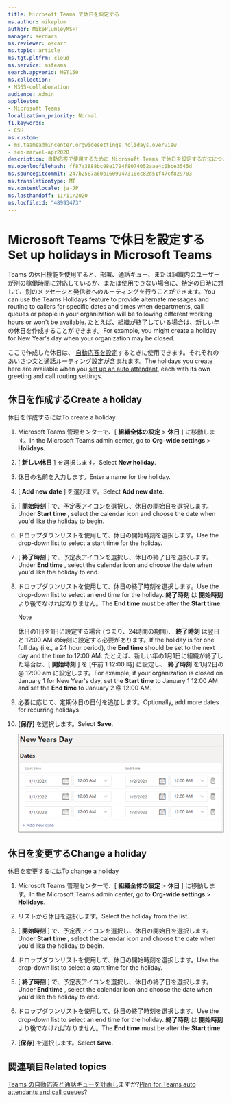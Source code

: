 ```yaml
---
title: Microsoft Teams で休日を設定する
ms.author: mikeplum
author: MikePlumleyMSFT
manager: serdars
ms.reviewer: oscarr
ms.topic: article
ms.tgt.pltfrm: cloud
ms.service: msteams
search.appverid: MET150
ms.collection:
- M365-collaboration
audience: Admin
appliesto:
- Microsoft Teams
localization_priority: Normal
f1.keywords:
- CSH
ms.custom:
- ms.teamsadmincenter.orgwidesettings.holidays.overview
- seo-marvel-apr2020
description: 自動応答で使用するために Microsoft Teams で休日を設定する方法について説明します。
ms.openlocfilehash: ff87a3888bc98e1794f8074052aae4c0bbe3545d
ms.sourcegitcommit: 247b2587a60b1609947310ec82d51f47cf829703
ms.translationtype: MT
ms.contentlocale: ja-JP
ms.lasthandoff: 11/11/2020
ms.locfileid: "48993473"
---
```

# <a name="set-up-holidays-in-microsoft-teams"></a><span data-ttu-id="5153a-103">Microsoft Teams で休日を設定する</span><span class="sxs-lookup"><span data-stu-id="5153a-103">Set up holidays in Microsoft Teams</span></span>

<span data-ttu-id="5153a-104">Teams の休日機能を使用すると、部署、通話キュー、または組織内のユーザーが別の稼働時間に対応しているか、または使用できない場合に、特定の日時に対して、別のメッセージと発信者へのルーティングを行うことができます。</span><span class="sxs-lookup"><span data-stu-id="5153a-104">You can use the Teams Holidays feature to provide alternate messages and routing to callers for specific dates and times when departments, call queues or people in your organization will be following different working hours or won't be available.</span></span> <span data-ttu-id="5153a-105">たとえば、組織が終了している場合は、新しい年の休日を作成することができます。</span><span class="sxs-lookup"><span data-stu-id="5153a-105">For example, you might create a holiday for New Year's day when your organization may be closed.</span></span>

<span data-ttu-id="5153a-106">ここで作成した休日は、 [自動応答を設定](create-a-phone-system-auto-attendant.md)するときに使用できます。それぞれのあいさつ文と通話ルーティング設定が含まれます。</span><span class="sxs-lookup"><span data-stu-id="5153a-106">The holidays you create here are available when you [set up an auto attendant](create-a-phone-system-auto-attendant.md), each with its own greeting and call routing settings.</span></span>

## <a name="create-a-holiday"></a><span data-ttu-id="5153a-107">休日を作成する</span><span class="sxs-lookup"><span data-stu-id="5153a-107">Create a holiday</span></span>

<span data-ttu-id="5153a-108">休日を作成するには</span><span class="sxs-lookup"><span data-stu-id="5153a-108">To create a holiday</span></span>

1. <span data-ttu-id="5153a-109">Microsoft Teams 管理センターで、[ **組織全体の設定**  >  **休日** ] に移動します。</span><span class="sxs-lookup"><span data-stu-id="5153a-109">In the Microsoft Teams admin center, go to **Org-wide settings** > **Holidays**.</span></span>

2. <span data-ttu-id="5153a-110">[ **新しい休日** ] を選択します。</span><span class="sxs-lookup"><span data-stu-id="5153a-110">Select **New holiday**.</span></span>

3. <span data-ttu-id="5153a-111">休日の名前を入力します。</span><span class="sxs-lookup"><span data-stu-id="5153a-111">Enter a name for the holiday.</span></span>

4. <span data-ttu-id="5153a-112">[ **Add new date** ] を選びます。</span><span class="sxs-lookup"><span data-stu-id="5153a-112">Select **Add new date**.</span></span>

5. <span data-ttu-id="5153a-113">[ **開始時刻** ] で、予定表アイコンを選択し、休日の開始日を選択します。</span><span class="sxs-lookup"><span data-stu-id="5153a-113">Under **Start time** , select the calendar icon and choose the date when you'd like the holiday to begin.</span></span>

6. <span data-ttu-id="5153a-114">ドロップダウンリストを使用して、休日の開始時刻を選択します。</span><span class="sxs-lookup"><span data-stu-id="5153a-114">Use the drop-down list to select a start time for the holiday.</span></span>

7. <span data-ttu-id="5153a-115">[ **終了時刻** ] で、予定表アイコンを選択し、休日の終了日を選択します。</span><span class="sxs-lookup"><span data-stu-id="5153a-115">Under **End time** , select the calendar icon and choose the date when you'd like the holiday to end.</span></span>

8. <span data-ttu-id="5153a-116">ドロップダウンリストを使用して、休日の終了時刻を選択します。</span><span class="sxs-lookup"><span data-stu-id="5153a-116">Use the drop-down list to select an end time for the holiday.</span></span> <span data-ttu-id="5153a-117">**終了時刻** は **開始時刻** より後でなければなりません。</span><span class="sxs-lookup"><span data-stu-id="5153a-117">The **End time** must be after the **Start time**.</span></span>  

   > [!NOTE]
   > <span data-ttu-id="5153a-118">休日の1日を1日に設定する場合 (つまり、24時間の期間)、 **終了時刻** は翌日と 12:00 AM の時刻に設定する必要があります。</span><span class="sxs-lookup"><span data-stu-id="5153a-118">If the holiday is for one full day (i.e., a 24 hour period), the **End time** should be set to the next day and the time to 12:00 AM.</span></span> <span data-ttu-id="5153a-119">たとえば、新しい年の1月1日に組織が終了した場合は、[ **開始時刻** ] を [午前 1 12:00 時] に設定し、 **終了時刻** を1月2日の @ 12:00 am に設定します。</span><span class="sxs-lookup"><span data-stu-id="5153a-119">For example, if your organization is closed on January 1 for New Year's day, set the **Start time** to January 1 12:00 AM and set the **End time** to January 2 @ 12:00 AM.</span></span>

9. <span data-ttu-id="5153a-120">必要に応じて、定期休日の日付を追加します。</span><span class="sxs-lookup"><span data-stu-id="5153a-120">Optionally, add more dates for recurring holidays.</span></span>

10. <span data-ttu-id="5153a-121">**[保存]** を選択します。</span><span class="sxs-lookup"><span data-stu-id="5153a-121">Select **Save**.</span></span>

    ![3年の日付を設定した休日のユーザーインターフェイスのスクリーンショット](media/holidays-set-up.png)

## <a name="change-a-holiday"></a><span data-ttu-id="5153a-123">休日を変更する</span><span class="sxs-lookup"><span data-stu-id="5153a-123">Change a holiday</span></span>

<span data-ttu-id="5153a-124">休日を変更するには</span><span class="sxs-lookup"><span data-stu-id="5153a-124">To change a holiday</span></span>

1. <span data-ttu-id="5153a-125">Microsoft Teams 管理センターで、[ **組織全体の設定**  >  **休日** ] に移動します。</span><span class="sxs-lookup"><span data-stu-id="5153a-125">In the Microsoft Teams admin center, go to **Org-wide settings** > **Holidays**.</span></span>

2. <span data-ttu-id="5153a-126">リストから休日を選択します。</span><span class="sxs-lookup"><span data-stu-id="5153a-126">Select the holiday from the list.</span></span>

3. <span data-ttu-id="5153a-127">[ **開始時刻** ] で、予定表アイコンを選択し、休日の開始日を選択します。</span><span class="sxs-lookup"><span data-stu-id="5153a-127">Under **Start time** , select the calendar icon and choose the date when you'd like the holiday to begin.</span></span>

4. <span data-ttu-id="5153a-128">ドロップダウンリストを使用して、休日の開始時刻を選択します。</span><span class="sxs-lookup"><span data-stu-id="5153a-128">Use the drop-down list to select a start time for the holiday.</span></span>

5. <span data-ttu-id="5153a-129">[ **終了時刻** ] で、予定表アイコンを選択し、休日の終了日を選択します。</span><span class="sxs-lookup"><span data-stu-id="5153a-129">Under **End time** , select the calendar icon and choose the date when you'd like the holiday to end.</span></span> 

6. <span data-ttu-id="5153a-130">ドロップダウンリストを使用して、休日の終了時刻を選択します。</span><span class="sxs-lookup"><span data-stu-id="5153a-130">Use the drop-down list to select an end time for the holiday.</span></span> <span data-ttu-id="5153a-131">**終了時刻** は **開始時刻** より後でなければなりません。</span><span class="sxs-lookup"><span data-stu-id="5153a-131">The **End time** must be after the **Start time**.</span></span>  

7. <span data-ttu-id="5153a-132">**[保存]** を選択します。</span><span class="sxs-lookup"><span data-stu-id="5153a-132">Select **Save**.</span></span>

## <a name="related-topics"></a><span data-ttu-id="5153a-133">関連項目</span><span class="sxs-lookup"><span data-stu-id="5153a-133">Related topics</span></span>

<span data-ttu-id="5153a-134">[Teams の自動応答と通話キューを計画し](plan-auto-attendant-call-queue.md)ますか?</span><span class="sxs-lookup"><span data-stu-id="5153a-134">[Plan for Teams auto attendants and call queues](plan-auto-attendant-call-queue.md)?</span></span>
